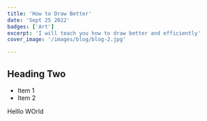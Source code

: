 ```yaml
---
title: 'How to Draw Better'
date: 'Sept 25 2022'
badges: ['Art']
excerpt: 'I will teach you how to draw better and efficiently'
cover_image: '/images/blog/blog-2.jpg'

---
```

## Heading Two

* Item 1
* Item 2

Helllo WOrld